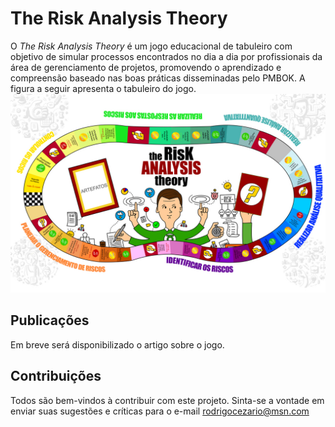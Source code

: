 # The Risk Analysis Theory

 O *The Risk Analysis Theory* é um jogo educacional de tabuleiro com objetivo de simular processos encontrados no dia a dia por  profissionais da área de gerenciamento de projetos, promovendo o aprendizado e compreensão baseado nas boas práticas disseminadas pelo PMBOK.
A figura a seguir apresenta o tabuleiro do jogo.
 ![Tabuleiro do Jogo](TCC%20Lamim/img1.jpg?raw=true "Tabuleiro do Jogo")

## Publicações
Em breve será disponibilizado o artigo sobre o jogo.

## Contribuições
 Todos são bem-vindos à contribuir com este projeto. Sinta-se a vontade em enviar suas sugestões e críticas para o e-mail [rodrigocezario@msn.com](mailto:rodrigocezario@msn.com)
